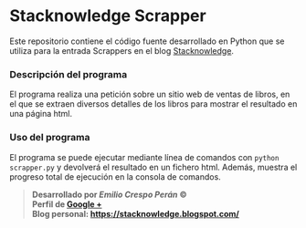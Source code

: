 # Stacknowledge Scrapper

Este repositorio contiene el código fuente desarrollado en Python que se utiliza para la entrada Scrappers en el blog [Stacknowledge](https://stacknowledge.blogspot.com/).

### Descripción del programa

El programa realiza una petición sobre un sitio web de ventas de libros, en el que se extraen diversos detalles de los libros para mostrar el resultado en una página html.

### Uso del programa

El programa se puede ejecutar mediante línea de comandos con `python scrapper.py` y devolverá el resultado en un fichero html. 
Además, muestra el progreso total de ejecución en la consola de comandos.

> __Desarrollado por *Emilio Crespo Perán* ©__<br>
__Perfil de [Google +](https://plus.google.com/104659634712390045452)__<br>
__Blog personal: https://stacknowledge.blogspot.com/__

